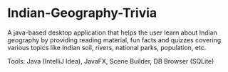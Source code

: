 # Indian-Geography-Trivia
A java-based desktop application that helps the user learn about Indian geography by providing reading material, fun facts and quizzes covering various topics like Indian soil, rivers, national parks, population, etc.

Tools:  Java (IntelliJ Idea), JavaFX, Scene Builder, DB Browser (SQLite)
